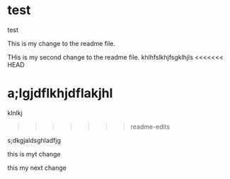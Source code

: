 # test
test

This is my change to the readme file.

THis is my second change to the readme file.
khlhfslkhjfsgklhjls
<<<<<<< HEAD

a;lgjdflkhjdflakjhl
=======
klnlkj
>>>>>>> readme-edits

s;dkgjaldsghladfjg

this is myt change

this my next change